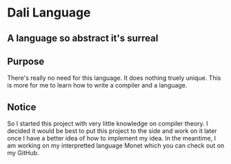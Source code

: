 # Dali Language
## A language so abstract it's surreal


## Purpose
There's really no need for this language. It does nothing truely unique. This is more for me to learn how to write a compiler and a language.

## Notice
So I started this project with very little knowledge on compiler theory. I decided it would be best to put this project to the side and work on it later once I have a better idea of how to implement my idea. In the meantime, I am working on my interpretted language Monet which you can check out on my GitHub.
